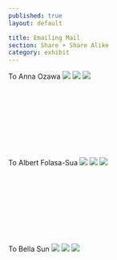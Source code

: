 ```yaml
---
published: true
layout: default

title: Emailing Mail
section: Share + Share Alike
category: exhibit
---
```


To Anna Ozawa
<img src="https://i.imgur.com/XAD7jQZl.jpg">
<img src="https://i.imgur.com/ahx1ePfl.jpg">
<img src="https://i.imgur.com/76CKW3nl.jpg">
<br><br>
<br><br>
<br><br>
<br><br>
<br><br>
To Albert Folasa-Sua
<img src="https://i.imgur.com/vmXdwf9l.jpg">
<img src="https://i.imgur.com/ovEun0Ml.jpg">
<img src="https://i.imgur.com/EViCVofl.jpg">
<br><br>
<br><br>
<br><br>
<br><br>
<br><br>
To Bella Sun
<img src="https://i.imgur.com/NbIPrzdl.jpg">
<img src="https://i.imgur.com/trmzPbZl.jpg">
<img src="https://i.imgur.com/jASmPfGl.jpg">
<br><br>
<br><br>
<br><br>
<br><br>
<br><br>
<img src="">
<br><br>
<br><br>
<br><br>
<br><br>
<br><br>
<img src="">
<br><br>
<br><br>
<br><br>
<br><br>
<br><br>
<img src="">
<br><br>
<br><br>
<br><br>
<br><br>
<br><br>
<img src="">
<br><br>
<br><br>
<br><br>
<br><br>
<br><br>
<img src="">
<br><br>
<br><br>
<br><br>
<br><br>
<br><br>
<img src="">
<br><br>
<br><br>
<br><br>
<br><br>
<br><br>
